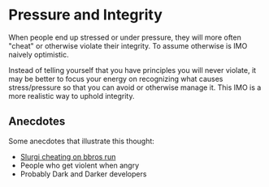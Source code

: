 # Pressure and Integrity

When people end up stressed or under pressure, they will more often "cheat" or
otherwise violate their integrity.
To assume otherwise is IMO naively optimistic.

Instead of telling yourself that you have principles you will never violate, it
may be better to focus your energy on recognizing what causes stress/pressure so
that you can avoid or otherwise manage it.
This IMO is a more realistic way to uphold integrity.

## Anecdotes

Some anecdotes that illustrate this thought:

 - [Slurgi cheating on bbros run](https://www.youtube.com/watch?v=o1iBJNzZaGQ)
 - People who get violent when angry
 - Probably Dark and Darker developers

